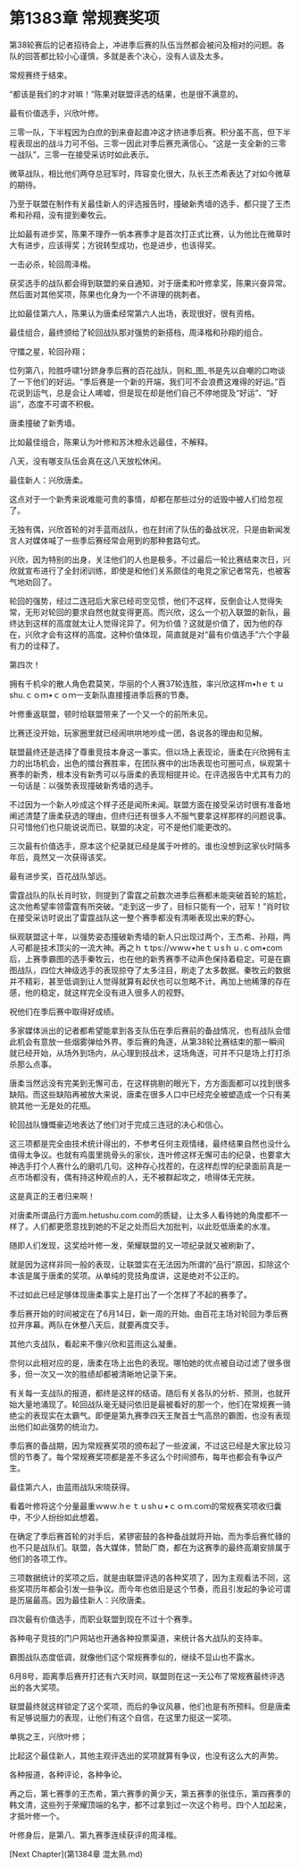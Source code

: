 # 第1383章 常规赛奖项

第38轮赛后的记者招待会上，冲进季后赛的队伍当然都会被问及相对的问题。各队的回答都比较小心谨慎，多就是表个决心，没有人谈及太多。

常规赛终于结束。

“都该是我们的才对嘛！”陈果对联盟评选的结果，也是很不满意的。

最有价值选手，兴欣叶修。

三零一队，下半程因为白庶的到来奋起直冲这才挤进季后赛。积分虽不高，但下半程表现出的战斗力可不俗。三零一因此对季后赛充满信心。“这是一支全新的三零一战队”，三零一在接受采访时如此表示。

微草战队，相比他们两夺总冠军时，阵容变化很大，队长王杰希表达了对如今微草的期待。

乃至于联盟在制作有关最佳新人的评选报告时，撞破新秀墙的选手，都只提了王杰希和孙翔，没有提到秦牧云。

比如最有进步奖，陈果不理乔一帆本赛季才是首次打正式比赛，认为他比在微草时大有进步，应该得奖；方锐转型成功，也是进步，也该得奖。

一击必杀，轮回周泽楷。

获奖选手的战队都会得到联盟的亲自通知，对于唐柔和叶修拿奖，陈果兴奋异常。然后面对其他奖项，陈果也化身为一个不讲理的挑刺者。

比如最佳第六人，陈果认为唐柔经常第六人出场，表现很好，很有资格。

最佳组合，最终颁给了轮回战队那对强势的新搭档，周泽楷和孙翔的组合。

守擂之星，轮回孙翔；

位列第八，险胜呼啸1分跻身季后赛的百花战队，则和_图_书是先以自嘲的口吻谈了一下他们的好运。“季后赛是一个新的开端，我们可不会浪费这难得的好运。”百花说到运气，总是会让人唏嘘，但是现在却是他们自己不停地提及“好运”、“好运”，态度不可谓不积极。

唐柔撞破了新秀墙。

比如最佳组合，陈果认为叶修和苏沐橙永远最佳，不解释。

八天，没有哪支队伍会真在这八天放松休闲。

最佳新人：兴欣唐柔。

这点对于一个新秀来说难能可贵的事情，却都在那些过分的诋毁中被人们给忽视了。

无独有偶，兴欣首轮的对手蓝雨战队，也在封闭了队伍的备战状况，只是由新闻发言人对媒体喊了一些季后赛经常会用到的那种套路句式。

兴欣，因为特别的出身，关注他们的人也是极多。不过最后一轮比赛结束次日，兴欣就宣布进行了全封闭训练，即使是和他们关系颇佳的电竞之家记者常先，也被客气地劝回了。

轮回的强势，经过二连冠后大家已经司空见惯，他们不这样，反倒会让人觉得失常，无形对轮回的要求自然也就变得更高。而兴欣，这么一个初入联盟的新队，最终达到这样的高度就太让人觉得诧异了。何为价值？这就是价值了，因为他的存在，兴欣才会有这样的高度。这种价值体现，简直就是对“最有价值选手”六个字最有力的诠释了。

第四次！

拥有千机伞的散人角色君莫笑，华丽的个人赛37轮连胜，率兴欣这样m•hｅｔｕshu.ｃｏｍ•ｃｏｍ一支新队直接撞进季后赛的节奏。

叶修重返联盟，顿时给联盟带来了一个又一个的前所未见。

比赛还没开始，玩家圈里就已经闹哄哄地吵成一团，各说各的理由和见解。

联盟最终还是选择了尊重竞技本身这一事实。但以场上表现论，唐柔在兴欣拥有主力的出场机会，出色的擂台赛胜率，在团队赛中的出场表现也可圈可点，纵观第十赛季的新秀，根本没有新秀可以与唐柔的表现相提并论。在评选报告中尤其有力的一句话是：以强势表现撞破新秀墙的选手。

不过因为一个新人吵成这个样子还是闻所未闻。联盟方面在接受采访时很有准备地阐述清楚了唐柔获选的理由，但终归还有很多人不服气要拿这样那样的问题说事。只可惜他们也只能说说而已，联盟的决定，可不是他们能更改的。

三次最有价值选手，原本这个纪录就已经是属于叶修的。谁也没想到这家伙时隔多年后，竟然又一次获得该奖。

最有进步奖，百花战队邹远。

雷霆战队的队长肖时钦，则提到了雷霆之前数次进季后赛都未能突破首轮的尴尬，这次他希望率领雷霆有所突破。“走到这一步了，目标只能有一个，冠军！”肖时钦在接受采访时说出了雷霆战队这一整个赛季都没有清晰表现出来的野心。

纵观联盟这十年，以强势姿态撞破新秀墙的新人只出现过两个，王杰希、孙翔，两人可都是技术顶尖的一流大神。再之ｈｔtps://ｗwｗ•heｔｕsｈｕ.ｃom•com后，上赛季霸图的选手秦牧云，也在他的新秀赛季不动声色保持着稳定。可是在霸图战队，四位大神级选手的表现掠夺了太多注目，刷走了太多数据。秦牧云的数据并不精彩，甚至低调到让人觉得就算有起伏也可以忽略不计。再加上他稀薄的存在感，他的稳定，就这样完全没有进入很多人的视野。

祝他们在季后赛中取得好成绩。

多家媒体派出的记者都希望能拿到各支队伍在季后赛前的备战情况，也有战队会借此机会有意放一些烟雾弹给外界。季后赛的角逐，从第38轮比赛结束的那一瞬间就已经开始，从场外到场内，从心理到技战术，这场角逐，可并不只是场上打打杀杀那么点事。

唐柔当然远没有完美到无懈可击，在这样挑剔的眼光下，方方面面都可以找到很多缺陷。而这些缺陷再被放大来说，唐柔在很多人口中已经完全被塑造成一个只有美貌其他一无是处的花瓶。

轮回战队慷慨豪迈地表达了他们对于完成三连冠的决心和信心。

这三项都是完全由技术统计得出的，不参考任何主观情绪，最终结果自然也没什么值得太争议。也就有鸡蛋里挑骨头的家伙，连叶修这样无懈可击的纪录，也要拿大神选手打个人赛什么的磨叽几句。这种存心找茬的，在这样彪悍的纪录面前真是一点市场都没有，偶有持这种观点的人，无不被群起攻之，喷得体无完肤。

这是真正的王者归来啊！

对唐柔所谓品行方面m.hetushu.com.com的质疑，让太多人看待她的角度都不一样了。人们都更愿意找到她的不足之处而后大加批判，以此贬低唐柔的水准。

随即人们发现，这奖给叶修一发，荣耀联盟的又一项纪录就又被刷新了。

就是因为这样非同一般的表现，让联盟实在无法因为所谓的“品行”原因，扣除这个本该是属于唐柔的奖项。从单纯的竞技角度讲，这是绝对不公正的。

不过如此已经足够体现唐柔事实上是打出了一个怎样了不起的赛季了。

季后赛开始的时间被定在了6月14日，新一周的开始。由百花主场对轮回为季后赛拉开序幕。两队在休整八天后，就要再度交手。

其他六支战队，看起来不像兴欣和蓝雨这么凝重。

奈何以此相对应的是，唐柔在场上出色的表现。哪怕她的优点被自动过滤了很多很多，但一次又一次的胜绩却都被清晰地记录下来。

有关每一支战队的报道，都终是这样的结语。随后有关各队的分析、预测，也就开始大量地涌现了。轮回战队毫无疑问依旧是最被看好的那一个，他们在常规赛一骑绝尘的表现实在太霸气。即便是第九赛季四天王聚首士气高昂的霸图，也没有表现出他们如此强势的统治力。

季后赛的备战期，因为常规赛奖项的颁布起了一些波澜，不过这已经是大家比较习惯的节奏了。每个常规赛奖项都是差不多这么个时间颁布，每年也都会有争议产生。

最佳第六人，由蓝雨战队宋晓获得。

看着叶修将这个分量最重ｗwｗ.hｅｔｕshｕ•ｃｏｍ.coｍ的常规赛奖项收归囊中，不少人纷纷如此想着。

在确定了季后赛首轮的对手后，紧锣密鼓的各种备战就将开始。而为季后赛忙碌的也不只是战队们。联盟，各大媒体，赞助厂商，都在为这赛季的最终高潮安排属于他们的各项工作。

三项数据统计的奖项之后，就是由联盟评选的各种奖项了，因为主观看法不同，这些奖项历年都会引发一些争议。而今年也依旧是这个节奏，而且引发起的争论可谓是历届最高。因为最佳新人：兴欣唐柔。

四次最有价值选手，而职业联盟到现在不过十个赛季。

各种电子竞技的门户网站也开通各种投票渠道，来统计各大战队的支持率。

霸图战队态度低调，就像他们这个常规赛季似的，继续不显山也不露水。

6月8号，距离季后赛开打还有六天时间，联盟则在这一天公布了常规赛最终评选出的各大奖项。

联盟最终就这样锁定了这个奖项，而后的争议风暴，他们也是有所预料。但是唐柔有足够说服力的表现，让他们有这个自信，在这里力挺这一奖项。

单挑之王，兴欣叶修；

比起这个最佳新人，其他主观评选出的奖项就算有争议，也没有这么大的声势。

各种报道，各种评论，各种争论。

再之后，第七赛季的王杰希，第六赛季的黄少天，第五赛季的张佳乐，第四赛季的韩文清，这些列于荣耀顶端的名字，都不过拿到过一次这个称号。四个人加起来，才抵叶修一个。

叶修身后，是第八、第九赛季连续获评的周泽楷。



[Next Chapter](第1384章 混太熟.md)